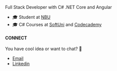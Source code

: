 Full Stack Developer with C# .NET Core and Angular

- 🎓 Student at [NBU](https://nbu.bg/)
- 🎓 C# Courses at [SoftUni](https://softuni.bg/) and [Codecademy](https://www.codecademy.com/)

#### CONNECT
You have cool idea or want to chat? 🔽
- [Email](mailto:nikola.dionisiev@gmail.com)
- [Linkedin](https://www.linkedin.com/in/nikola-zahariev-69974713b/)
